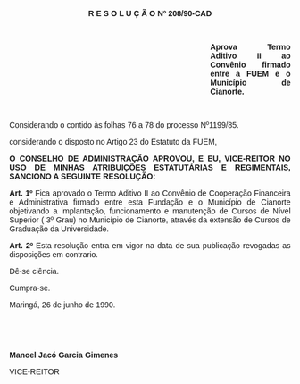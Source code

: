 <BODY>

<B><FONT FACE="Arial"><P ALIGN="CENTER">R E S O L U &Ccedil; &Atilde; O  Nº  208/90-CAD</P>
<P ALIGN="JUSTIFY"></P>
<P ALIGN="JUSTIFY">&nbsp;</P><DIR>
<DIR>
<DIR>
<DIR>
<DIR>
<DIR>
<DIR>
<DIR>
<DIR>

<P ALIGN="JUSTIFY">Aprova Termo Aditivo II ao Conv&ecirc;nio firmado entre a FUEM e o Munic&iacute;pio de Cianorte.</P>
<P ALIGN="JUSTIFY"></P>
<P ALIGN="JUSTIFY">&nbsp;</P></DIR>
</DIR>
</DIR>
</DIR>
</DIR>
</DIR>
</DIR>
</DIR>
</DIR>

</B><P ALIGN="JUSTIFY">Considerando o contido &agrave;s folhas 76 a 78 do processo Nº1199/85.</P>
<P ALIGN="JUSTIFY">considerando o disposto no Artigo 23 do Estatuto da FUEM,</P>
<P ALIGN="JUSTIFY"></P>
<B><P ALIGN="JUSTIFY">O CONSELHO DE ADMINISTRA&Ccedil;&Atilde;O APROVOU, E EU, VICE-REITOR NO USO DE MINHAS ATRIBUI&Ccedil;&Otilde;ES ESTATUT&Aacute;RIAS E REGIMENTAIS, SANCIONO A SEGUINTE RESOLU&Ccedil;&Atilde;O:</P>
</B><P ALIGN="JUSTIFY"></P>
<B><P ALIGN="JUSTIFY">Art. 1º  </B>Fica aprovado o Termo Aditivo II ao Conv&ecirc;nio de Coopera&ccedil;&atilde;o Financeira e Administrativa firmado entre esta Funda&ccedil;&atilde;o e o Munic&iacute;pio de Cianorte objetivando a implanta&ccedil;&atilde;o, funcionamento e manuten&ccedil;&atilde;o de Cursos de N&iacute;vel Superior ( 3º Grau) no Munic&iacute;pio de Cianorte, atrav&eacute;s da extens&atilde;o de Cursos de Gradua&ccedil;&atilde;o da Universidade.</P>
<B><P ALIGN="JUSTIFY">Art. 2º  </B>Esta resolu&ccedil;&atilde;o entra em vigor na data de sua publica&ccedil;&atilde;o revogadas as disposi&ccedil;&otilde;es em contrario.</P>
<P ALIGN="JUSTIFY">D&ecirc;-se ci&ecirc;ncia.</P>
<P ALIGN="JUSTIFY">Cumpra-se.</P>
<P ALIGN="JUSTIFY">Maring&aacute;, 26 de junho de 1990.</P>
<P ALIGN="JUSTIFY"></P>
<P ALIGN="JUSTIFY">&nbsp;</P>
<P ALIGN="JUSTIFY">&nbsp;</P>
<B><P ALIGN="JUSTIFY">Manoel Jac&oacute; Garcia Gimenes</P>
</B><P>VICE-REITOR</P>
<P ALIGN="JUSTIFY"></P>
<P ALIGN="JUSTIFY">&nbsp;</P></FONT></BODY>

